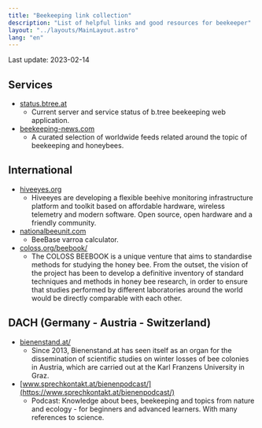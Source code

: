 ```yaml
---
title: "Beekeeping link collection"
description: "List of helpful links and good resources for beekeeper"
layout: "../layouts/MainLayout.astro"
lang: "en"
---
```


Last update: 2023-02-14

## Services

- [status.btree.at](https://status.btree.at/)
  - Current server and service status of b.tree beekeeping web application.
- [beekeeping-news.com](https://www.beekeeping-news.com/)
  - A curated selection of worldwide feeds related around the topic of beekeeping and honeybees.

## International

- [hiveeyes.org](https://hiveeyes.org/)
  - Hiveeyes are developing a flexible beehive monitoring infrastructure platform and toolkit based on affordable hardware, wireless telemetry and modern software. Open source, open hardware and a friendly community.
- [nationalbeeunit.com](https://www.nationalbeeunit.com/public/BeeDiseases/varroaCalculator.cfm)
  - BeeBase varroa calculator.
- [coloss.org/beebook/](http://coloss.org/beebook/)
  - The COLOSS BEEBOOK is a unique venture that aims to standardise methods for studying the honey bee. From the outset, the vision of the project has been to develop a definitive inventory of standard techniques and methods in honey bee research, in order to ensure that studies performed by different laboratories around the world would be directly comparable with each other.

## DACH (Germany - Austria - Switzerland)

- [bienenstand.at/](http://bienenstand.at/)
  - Since 2013, Bienenstand.at has seen itself as an organ for the dissemination of scientific studies on winter losses of bee colonies in Austria, which are carried out at the Karl Franzens University in Graz.
- [www.sprechkontakt.at/bienenpodcast/](https://www.sprechkontakt.at/bienenpodcast/)
  - Podcast: Knowledge about bees, beekeeping and topics from nature and ecology - for beginners and advanced learners. With many references to science.
